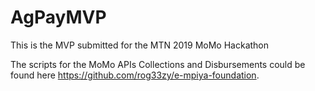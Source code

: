 # AgPayMVP
This is the MVP submitted for the MTN 2019 MoMo Hackathon

The scripts for the MoMo APIs Collections and Disbursements could be found here https://github.com/rog33zy/e-mpiya-foundation. 
